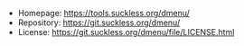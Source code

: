 - Homepage: https://tools.suckless.org/dmenu/
- Repository: https://git.suckless.org/dmenu/
- License: https://git.suckless.org/dmenu/file/LICENSE.html
